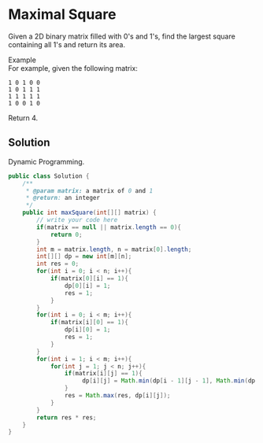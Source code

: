 # Maximal Square
Given a 2D binary matrix filled with 0's and 1's, find the largest square containing all 1's and return its area.

Example  
For example, given the following matrix:
```
1 0 1 0 0
1 0 1 1 1
1 1 1 1 1
1 0 0 1 0
```
Return 4.
## Solution
Dynamic Programming.  
```java
public class Solution {
    /**
     * @param matrix: a matrix of 0 and 1
     * @return: an integer
     */
    public int maxSquare(int[][] matrix) {
        // write your code here
        if(matrix == null || matrix.length == 0){
            return 0;
        }
        int m = matrix.length, n = matrix[0].length;
        int[][] dp = new int[m][n];
        int res = 0;
        for(int i = 0; i < n; i++){
            if(matrix[0][i] == 1){
                dp[0][i] = 1;
                res = 1;
            }
        }
        for(int i = 0; i < m; i++){
            if(matrix[i][0] == 1){
                dp[i][0] = 1;
                res = 1;
            }
        }
        for(int i = 1; i < m; i++){
            for(int j = 1; j < n; j++){
                if(matrix[i][j] == 1){
                     dp[i][j] = Math.min(dp[i - 1][j - 1], Math.min(dp[i - 1][j], dp[i][j - 1])) + 1;
                }
                res = Math.max(res, dp[i][j]);
            }
        }
        return res * res;
    }
}
```
